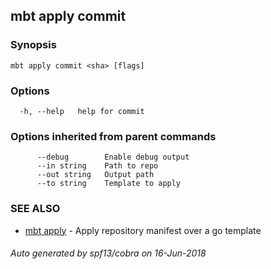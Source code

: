 ## mbt apply commit



### Synopsis




```
mbt apply commit <sha> [flags]
```

### Options

```
  -h, --help   help for commit
```

### Options inherited from parent commands

```
      --debug        Enable debug output
      --in string    Path to repo
      --out string   Output path
      --to string    Template to apply
```

### SEE ALSO
* [mbt apply](mbt_apply.md)	 - Apply repository manifest over a go template

###### Auto generated by spf13/cobra on 16-Jun-2018
